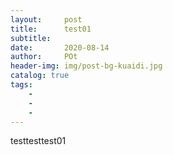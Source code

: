 ```yaml
---  
layout:     post
title:      test01
subtitle:         
date:       2020-08-14
author:     POt
header-img: img/post-bg-kuaidi.jpg
catalog: true
tags:       
    -   
    -   
    -   
---
```


testtesttest01